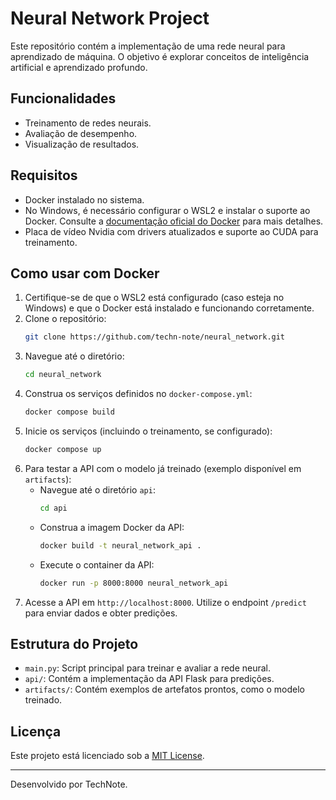 # Neural Network Project

Este repositório contém a implementação de uma rede neural para aprendizado de máquina. O objetivo é explorar conceitos de inteligência artificial e aprendizado profundo.

## Funcionalidades

- Treinamento de redes neurais.
- Avaliação de desempenho.
- Visualização de resultados.

## Requisitos

- Docker instalado no sistema.
- No Windows, é necessário configurar o WSL2 e instalar o suporte ao Docker. Consulte a [documentação oficial do Docker](https://docs.docker.com/docker-for-windows/wsl/) para mais detalhes.
- Placa de vídeo Nvidia com drivers atualizados e suporte ao CUDA para treinamento.

## Como usar com Docker

1. Certifique-se de que o WSL2 está configurado (caso esteja no Windows) e que o Docker está instalado e funcionando corretamente.
2. Clone o repositório:
    ```bash
    git clone https://github.com/techn-note/neural_network.git
    ```
3. Navegue até o diretório:
    ```bash
    cd neural_network
    ```
4. Construa os serviços definidos no `docker-compose.yml`:
    ```bash
    docker compose build
    ```
5. Inicie os serviços (incluindo o treinamento, se configurado):
    ```bash
    docker compose up
    ```
6. Para testar a API com o modelo já treinado (exemplo disponível em `artifacts`):
    - Navegue até o diretório `api`:
        ```bash
        cd api
        ```
    - Construa a imagem Docker da API:
        ```bash
        docker build -t neural_network_api .
        ```
    - Execute o container da API:
        ```bash
        docker run -p 8000:8000 neural_network_api
        ```
7. Acesse a API em `http://localhost:8000`. Utilize o endpoint `/predict` para enviar dados e obter predições.

## Estrutura do Projeto

- `main.py`: Script principal para treinar e avaliar a rede neural.
- `api/`: Contém a implementação da API Flask para predições.
- `artifacts/`: Contém exemplos de artefatos prontos, como o modelo treinado.

## Licença

Este projeto está licenciado sob a [MIT License](LICENSE).

---
Desenvolvido por TechNote.